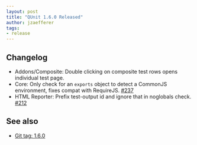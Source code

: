 ```yaml
---
layout: post
title: "QUnit 1.6.0 Released"
author: jzaefferer
tags:
- release
---
```


## Changelog

* Addons/Composite: Double clicking on composite test rows opens individual test page.
* Core: Only check for an `exports` object to detect a CommonJS environment, fixes compat with RequireJS. [#237](https://github.com/qunitjs/qunit/issues/237)
* HTML Reporter: Prefix test-output id and ignore that in noglobals check. [#212](https://github.com/qunitjs/qunit/issues/212)

## See also

* [Git tag: 1.6.0](https://github.com/qunitjs/qunit/releases/tag/1.6.0)
